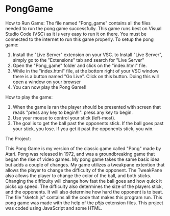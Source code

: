 # PongGame

How to Run Game:
The file named "Pong_game" contains all the files needed to run the pong game successfully. This game runs best on Visual Studio Code (VSC) as it is very easy to run it on there. You must be connected to the internet to run this game properly. 
To setup the pong game:
1. Install the "Live Server" extension on your VSC. to Install "Live Server", simply go to the "Extensions" tab and search for "Live Server"
2. Open the "Pong_game" folder and click on the "index.html" file.
3. While in the "index.html" file, at the bottom right of your VSC window there is a button named "Go Live". Click on this button. Doing this will open a window on your browser
4. You can now play the Pong Game!! 

How to play the game:
1. When the game is ran the player should be presented with screen that reads "press any key to begin!!!". press any key to begin. 
2. Use your mouse to control your stick (left-most).
3. The goal is to get the ball past the opponents stick. If the ball goes past your stick, you lose. If you get it past the opponents stick, you win.



The Project:

This Pong Game is my version of the classic game called "Pong" made by Atari. Pong was released in 1972, and was a groundbreaking game that began the rise of video games. My pong game takes the same basic idea but adds a couple of changes. My game utilizes a tweakpane extention that allows the player to change the difficulty of the opponent. The TweakPane also allows the player to change the color of the ball, and both sticks. Changing the difficulty will change how fast the ball goes and how quick it picks up speed. The difficulty also determines the size of the players stick, and the opponents. It will also determine how hard the opponent is to beat. The file "sketch.js" contains all the code that makes this program run. This pong game was made with the help of the p5js extension files. This project was coded using JavaScript and some HTML. 